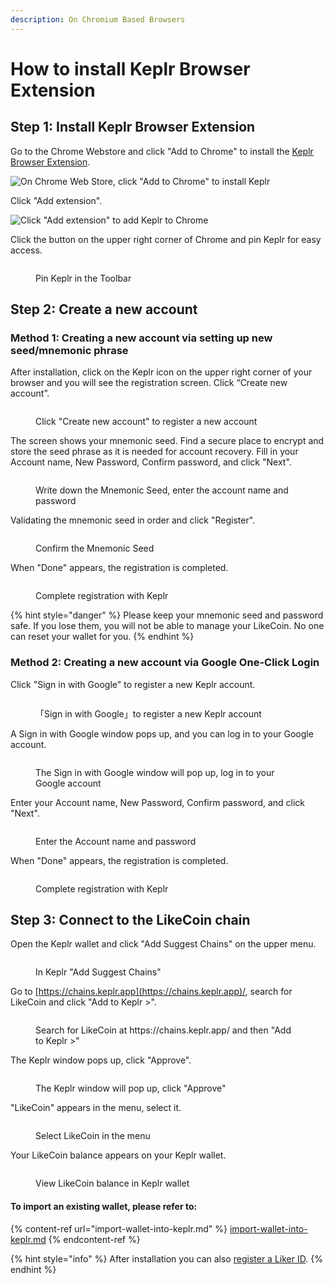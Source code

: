 ```yaml
---
description: On Chromium Based Browsers
---
```


# How to install Keplr Browser Extension

## Step 1: Install Keplr Browser Extension

Go to the Chrome Webstore and click "Add to Chrome" to install the [Keplr Browser Extension](https://chrome.google.com/webstore/detail/keplr/dmkamcknogkgcdfhhbddcghachkejeap).

![On Chrome Web Store, click "Add to Chrome" to install Keplr](../../../.gitbook/assets/keplr01-en.png)

Click "Add extension".

![Click "Add extension" to add Keplr to Chrome](../../../.gitbook/assets/keplr02-en.png)

Click the button on the upper right corner of Chrome and pin Keplr for easy access.

<figure><img src="../../../.gitbook/assets/keplr google 5.png" alt=""><figcaption><p>Pin Keplr in the Toolbar</p></figcaption></figure>

## Step 2: Create a new account

### Method 1: Creating a new account via setting up new seed/mnemonic phrase

After installation, click on the Keplr icon on the upper right corner of your browser and you will see the registration screen. Click “Create new account”.

<figure><img src="../../../.gitbook/assets/keplr03.png" alt=""><figcaption><p>Click "Create new account" to register a new account</p></figcaption></figure>

The screen shows your mnemonic seed. Find a secure place to encrypt and store the seed phrase as it is needed for account recovery. Fill in your Account name, New Password, Confirm password, and click "Next".

<figure><img src="../../../.gitbook/assets/keplr04.png" alt=""><figcaption><p>Write down the Mnemonic Seed, enter the account name and password</p></figcaption></figure>

&#x20;Validating the mnemonic seed in order and click "Register".

<figure><img src="../../../.gitbook/assets/keplr05.png" alt=""><figcaption><p>Confirm the Mnemonic Seed</p></figcaption></figure>

When "Done" appears, the registration is completed.

<figure><img src="../../../.gitbook/assets/keplr google 4 (1).png" alt=""><figcaption><p>Complete registration with Keplr</p></figcaption></figure>

{% hint style="danger" %}
Please keep your mnemonic seed and password safe. If you lose them, you will not be able to manage your LikeCoin. No one can reset your wallet for you.
{% endhint %}

### Method 2: Creating a new account via Google One-Click Login

Click "Sign in with Google" to register a new Keplr account.

<figure><img src="../../../.gitbook/assets/keplr google 1.png" alt=""><figcaption><p>「Sign in with Google」to register a new Keplr account</p></figcaption></figure>

A Sign in with Google window pops up, and you can log in to your Google account.

<figure><img src="../../../.gitbook/assets/keplr google 2.png" alt=""><figcaption><p>The Sign in with Google window will pop up, log in to your Google account</p></figcaption></figure>

Enter your Account name, New Password, Confirm password, and click "Next".

<figure><img src="../../../.gitbook/assets/keplr google 3.png" alt=""><figcaption><p>Enter the Account name and password</p></figcaption></figure>

When "Done" appears, the registration is completed.

<figure><img src="../../../.gitbook/assets/keplr google 4 (1).png" alt=""><figcaption><p>Complete registration with Keplr</p></figcaption></figure>

## Step 3: Connect to the LikeCoin chain

Open the Keplr wallet and click "Add Suggest Chains" on the upper menu.

<figure><img src="../../../.gitbook/assets/keplr connection 1.png" alt=""><figcaption><p>In Keplr "Add Suggest Chains"</p></figcaption></figure>

Go to [https://chains.keplr.app](https://chains.keplr.app)/, search for LikeCoin and click "Add to Keplr >".

<figure><img src="../../../.gitbook/assets/keplr connection 2.png" alt=""><figcaption><p>Search for LikeCoin at https://chains.keplr.app/ and then "Add to Keplr >"</p></figcaption></figure>

The Keplr window pops up, click "Approve".

<figure><img src="../../../.gitbook/assets/keplr connection 3.png" alt=""><figcaption><p>The Keplr window will pop up, click "Approve"</p></figcaption></figure>

"LikeCoin" appears in the menu, select it.

<figure><img src="../../../.gitbook/assets/keplr connection 4.png" alt=""><figcaption><p>Select LikeCoin in the menu</p></figcaption></figure>

Your LikeCoin balance appears on your Keplr wallet.

<figure><img src="../../../.gitbook/assets/keplr connection 5.png" alt=""><figcaption><p>View LikeCoin balance in Keplr wallet</p></figcaption></figure>

#### To import an existing wallet, please refer to:

{% content-ref url="import-wallet-into-keplr.md" %}
[import-wallet-into-keplr.md](import-wallet-into-keplr.md)
{% endcontent-ref %}

{% hint style="info" %}
After installation you can also [register a Liker ID](../../../user-guide/liker-id/register-with-keplr.md).
{% endhint %}
